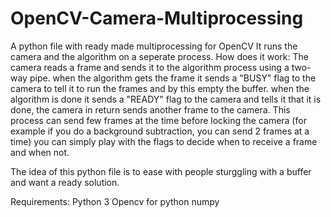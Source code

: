 # OpenCV-Camera-Multiprocessing
A python file with ready made multiprocessing for OpenCV
It runs the camera and the algorithm on a seperate process.
How does it work:
The camera reads a frame and sends it to the algorithm process using a two-way pipe. when the algorithm gets the frame it sends
a "BUSY" flag to the camera to tell it to run the frames and by this empty the buffer. when the algorithm is done it sends a "READY" flag to the camera and tells it that it is done, the camera in return sends another frame to the camera.
This process can send few frames at the time before locking the camera (for example if you do a background subtraction, you can send 2 frames at a time)
you can simply play with the flags to decide when to receive a frame and when not.

The idea of this python file is to ease with people sturggling with a buffer and want a ready solution.

Requirements:
Python 3
Opencv for python
numpy
